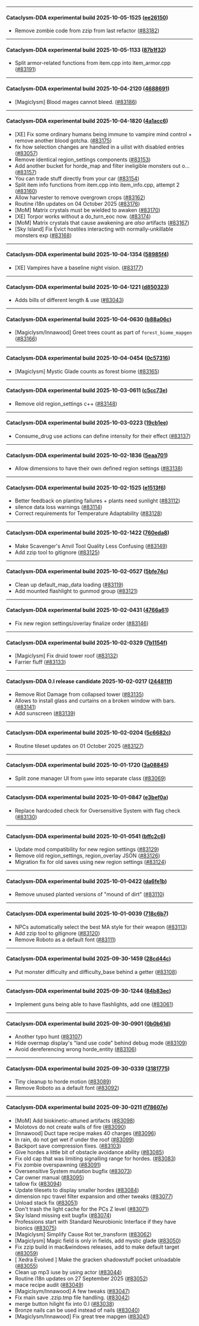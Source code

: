 
---

#### Cataclysm-DDA experimental build 2025-10-05-1525 ([ee26150](https://github.com/CleverRaven/Cataclysm-DDA/releases/tag/cdda-experimental-2025-10-05-1525))

* Remove zombie code from zzip from last refactor ([#83182](https://github.com/CleverRaven/Cataclysm-DDA/pull/83182))

---

#### Cataclysm-DDA experimental build 2025-10-05-1133 ([87b1f32](https://github.com/CleverRaven/Cataclysm-DDA/releases/tag/cdda-experimental-2025-10-05-1133))

* Split armor-related functions from item.cpp into item_armor.cpp ([#83191](https://github.com/CleverRaven/Cataclysm-DDA/pull/83191))

---

#### Cataclysm-DDA experimental build 2025-10-04-2120 ([4688691](https://github.com/CleverRaven/Cataclysm-DDA/releases/tag/cdda-experimental-2025-10-04-2120))

* [Magiclysm] Blood mages cannot bleed. ([#83186](https://github.com/CleverRaven/Cataclysm-DDA/pull/83186))

---

#### Cataclysm-DDA experimental build 2025-10-04-1820 ([4a1acc6](https://github.com/CleverRaven/Cataclysm-DDA/releases/tag/cdda-experimental-2025-10-04-1820))

* [XE] Fix some ordinary humans being immune to vampire mind control + remove another blood gotcha. ([#83175](https://github.com/CleverRaven/Cataclysm-DDA/pull/83175))
* fix how selection changes are handled in a uilist with disabled entries ([#83057](https://github.com/CleverRaven/Cataclysm-DDA/pull/83057))
* Remove identical region_settings components ([#83153](https://github.com/CleverRaven/Cataclysm-DDA/pull/83153))
* Add another bucket for horde_map and filter ineligible monsters out o… ([#83157](https://github.com/CleverRaven/Cataclysm-DDA/pull/83157))
* You can trade stuff directly from your car ([#83154](https://github.com/CleverRaven/Cataclysm-DDA/pull/83154))
* Split item info functions from item.cpp into item_info.cpp, attempt 2 ([#83160](https://github.com/CleverRaven/Cataclysm-DDA/pull/83160))
* Allow harvester to remove overgrown crops ([#83162](https://github.com/CleverRaven/Cataclysm-DDA/pull/83162))
* Routine i18n updates on 04 October 2025 ([#83176](https://github.com/CleverRaven/Cataclysm-DDA/pull/83176))
* [MoM] Matrix crystals must be wielded to awaken ([#83170](https://github.com/CleverRaven/Cataclysm-DDA/pull/83170))
* [XE] Torpor works without a do_turn_eoc now. ([#83174](https://github.com/CleverRaven/Cataclysm-DDA/pull/83174))
* [MoM] Matrix crystals that cause awakening are *also* artifacts ([#83167](https://github.com/CleverRaven/Cataclysm-DDA/pull/83167))
* [Sky Island] Fix Evict hostiles interacting with normally-unkillable monsters exp  ([#83168](https://github.com/CleverRaven/Cataclysm-DDA/pull/83168))

---

#### Cataclysm-DDA experimental build 2025-10-04-1354 ([58985f4](https://github.com/CleverRaven/Cataclysm-DDA/releases/tag/cdda-experimental-2025-10-04-1354))

* [XE] Vampires have a baseline night vision. ([#83177](https://github.com/CleverRaven/Cataclysm-DDA/pull/83177))

---

#### Cataclysm-DDA experimental build 2025-10-04-1221 ([d850323](https://github.com/CleverRaven/Cataclysm-DDA/releases/tag/cdda-experimental-2025-10-04-1221))

* Adds bills of different length & use ([#83043](https://github.com/CleverRaven/Cataclysm-DDA/pull/83043))

---

#### Cataclysm-DDA experimental build 2025-10-04-0630 ([b88a06c](https://github.com/CleverRaven/Cataclysm-DDA/releases/tag/cdda-experimental-2025-10-04-0630))

* [Magiclysm/Innawood] Greet trees count as part of `forest_biome_mapgen` ([#83166](https://github.com/CleverRaven/Cataclysm-DDA/pull/83166))

---

#### Cataclysm-DDA experimental build 2025-10-04-0454 ([0c57316](https://github.com/CleverRaven/Cataclysm-DDA/releases/tag/cdda-experimental-2025-10-04-0454))

* [Magiclysm] Mystic Glade counts as forest biome ([#83165](https://github.com/CleverRaven/Cataclysm-DDA/pull/83165))

---

#### Cataclysm-DDA experimental build 2025-10-03-0611 ([c5cc73e](https://github.com/CleverRaven/Cataclysm-DDA/releases/tag/cdda-experimental-2025-10-03-0611))

* Remove old region_settings c++ ([#83148](https://github.com/CleverRaven/Cataclysm-DDA/pull/83148))

---

#### Cataclysm-DDA experimental build 2025-10-03-0223 ([19cb1ee](https://github.com/CleverRaven/Cataclysm-DDA/releases/tag/cdda-experimental-2025-10-03-0223))

* Consume_drug use actions can define intensity for their effect ([#83137](https://github.com/CleverRaven/Cataclysm-DDA/pull/83137))

---

#### Cataclysm-DDA experimental build 2025-10-02-1836 ([5eaa701](https://github.com/CleverRaven/Cataclysm-DDA/releases/tag/cdda-experimental-2025-10-02-1836))

* Allow dimensions to have their own defined region settings ([#83138](https://github.com/CleverRaven/Cataclysm-DDA/pull/83138))

---

#### Cataclysm-DDA experimental build 2025-10-02-1525 ([e1513f6](https://github.com/CleverRaven/Cataclysm-DDA/releases/tag/cdda-experimental-2025-10-02-1525))

* Better feedback on planting failures + plants need sunlight ([#83112](https://github.com/CleverRaven/Cataclysm-DDA/pull/83112))
* silence data loss warnings ([#83114](https://github.com/CleverRaven/Cataclysm-DDA/pull/83114))
* Correct requirements for Temperature Adaptability ([#83128](https://github.com/CleverRaven/Cataclysm-DDA/pull/83128))

---

#### Cataclysm-DDA experimental build 2025-10-02-1422 ([760eda8](https://github.com/CleverRaven/Cataclysm-DDA/releases/tag/cdda-experimental-2025-10-02-1422))

* Make Scavenger's Anvil Tool Quality Less Confusing ([#83149](https://github.com/CleverRaven/Cataclysm-DDA/pull/83149))
* Add zzip tool to gitignore ([#83125](https://github.com/CleverRaven/Cataclysm-DDA/pull/83125))

---

#### Cataclysm-DDA experimental build 2025-10-02-0527 ([5bfe74c](https://github.com/CleverRaven/Cataclysm-DDA/releases/tag/cdda-experimental-2025-10-02-0527))

* Clean up default_map_data loading ([#83119](https://github.com/CleverRaven/Cataclysm-DDA/pull/83119))
* Add mounted flashlight to gunmod group ([#83121](https://github.com/CleverRaven/Cataclysm-DDA/pull/83121))

---

#### Cataclysm-DDA experimental build 2025-10-02-0431 ([4766a61](https://github.com/CleverRaven/Cataclysm-DDA/releases/tag/cdda-experimental-2025-10-02-0431))

* Fix new region settings/overlay finalize order ([#83146](https://github.com/CleverRaven/Cataclysm-DDA/pull/83146))

---

#### Cataclysm-DDA experimental build 2025-10-02-0329 ([7b1154f](https://github.com/CleverRaven/Cataclysm-DDA/releases/tag/cdda-experimental-2025-10-02-0329))

* [Magiclysm] Fix druid tower roof ([#83132](https://github.com/CleverRaven/Cataclysm-DDA/pull/83132))
* Farrier fluff ([#83133](https://github.com/CleverRaven/Cataclysm-DDA/pull/83133))

---

#### Cataclysm-DDA 0.I release candidate 2025-10-02-0217 ([244811f](https://github.com/CleverRaven/Cataclysm-DDA/releases/tag/cdda-0.I-2025-10-02-0217))

* Remove Riot Damage from collapsed tower ([#83135](https://github.com/CleverRaven/Cataclysm-DDA/pull/83135))
* Allows to install glass and curtains on a broken window with bars. ([#83141](https://github.com/CleverRaven/Cataclysm-DDA/pull/83141))
* Add sunscreen ([#83139](https://github.com/CleverRaven/Cataclysm-DDA/pull/83139))

---

#### Cataclysm-DDA experimental build 2025-10-02-0204 ([5c6682c](https://github.com/CleverRaven/Cataclysm-DDA/releases/tag/cdda-experimental-2025-10-02-0204))

* Routine tileset updates on 01 October 2025 ([#83127](https://github.com/CleverRaven/Cataclysm-DDA/pull/83127))

---

#### Cataclysm-DDA experimental build 2025-10-01-1720 ([3a08845](https://github.com/CleverRaven/Cataclysm-DDA/releases/tag/cdda-experimental-2025-10-01-1720))

* Split zone manager UI from `game` into separate class ([#83069](https://github.com/CleverRaven/Cataclysm-DDA/pull/83069))

---

#### Cataclysm-DDA experimental build 2025-10-01-0847 ([e3bef0a](https://github.com/CleverRaven/Cataclysm-DDA/releases/tag/cdda-experimental-2025-10-01-0847))

* Replace hardcoded check for Oversensitive System with flag check ([#83130](https://github.com/CleverRaven/Cataclysm-DDA/pull/83130))

---

#### Cataclysm-DDA experimental build 2025-10-01-0541 ([bffc2c6](https://github.com/CleverRaven/Cataclysm-DDA/releases/tag/cdda-experimental-2025-10-01-0541))

* Update mod compatibility for new region settings ([#83129](https://github.com/CleverRaven/Cataclysm-DDA/pull/83129))
* Remove old region_settings, region_overlay JSON ([#83126](https://github.com/CleverRaven/Cataclysm-DDA/pull/83126))
* Migration fix for old saves using new region settings ([#83124](https://github.com/CleverRaven/Cataclysm-DDA/pull/83124))

---

#### Cataclysm-DDA experimental build 2025-10-01-0422 ([da6fe1b](https://github.com/CleverRaven/Cataclysm-DDA/releases/tag/cdda-experimental-2025-10-01-0422))

* Remove unused planted versions of "mound of dirt" ([#83110](https://github.com/CleverRaven/Cataclysm-DDA/pull/83110))

---

#### Cataclysm-DDA experimental build 2025-10-01-0039 ([718c6b7](https://github.com/CleverRaven/Cataclysm-DDA/releases/tag/cdda-experimental-2025-10-01-0039))

* NPCs automatically select the best MA style for their weapon ([#83113](https://github.com/CleverRaven/Cataclysm-DDA/pull/83113))
* Add zzip tool to gitignore ([#83120](https://github.com/CleverRaven/Cataclysm-DDA/pull/83120))
* Remove Roboto as a default font ([#83111](https://github.com/CleverRaven/Cataclysm-DDA/pull/83111))

---

#### Cataclysm-DDA experimental build 2025-09-30-1459 ([28cd44c](https://github.com/CleverRaven/Cataclysm-DDA/releases/tag/cdda-experimental-2025-09-30-1459))

* Put monster difficulty and difficulty_base behind a getter ([#83108](https://github.com/CleverRaven/Cataclysm-DDA/pull/83108))

---

#### Cataclysm-DDA experimental build 2025-09-30-1244 ([84b83ec](https://github.com/CleverRaven/Cataclysm-DDA/releases/tag/cdda-experimental-2025-09-30-1244))

* Implement guns being able to have flashlights, add one ([#83061](https://github.com/CleverRaven/Cataclysm-DDA/pull/83061))

---

#### Cataclysm-DDA experimental build 2025-09-30-0901 ([0b0b61d](https://github.com/CleverRaven/Cataclysm-DDA/releases/tag/cdda-experimental-2025-09-30-0901))

* Another typo hunt ([#83107](https://github.com/CleverRaven/Cataclysm-DDA/pull/83107))
* Hide overmap display's "land use code" behind debug mode ([#83109](https://github.com/CleverRaven/Cataclysm-DDA/pull/83109))
* Avoid dereferencing wrong horde_entity ([#83106](https://github.com/CleverRaven/Cataclysm-DDA/pull/83106))

---

#### Cataclysm-DDA experimental build 2025-09-30-0339 ([3181775](https://github.com/CleverRaven/Cataclysm-DDA/releases/tag/cdda-experimental-2025-09-30-0339))

* Tiny cleanup to horde motion ([#83089](https://github.com/CleverRaven/Cataclysm-DDA/pull/83089))
* Remove Roboto as a default font ([#83092](https://github.com/CleverRaven/Cataclysm-DDA/pull/83092))

---

#### Cataclysm-DDA experimental build 2025-09-30-0211 ([f78607e](https://github.com/CleverRaven/Cataclysm-DDA/releases/tag/cdda-experimental-2025-09-30-0211))

* [MoM] Add biokinetic-attuned artifacts ([#83098](https://github.com/CleverRaven/Cataclysm-DDA/pull/83098))
* Molotovs do not create walls of fire ([#83090](https://github.com/CleverRaven/Cataclysm-DDA/pull/83090))
* [Innawood] Duct tape recipe makes 40 charges ([#83096](https://github.com/CleverRaven/Cataclysm-DDA/pull/83096))
* In rain, do not get wet if under the roof ([#83099](https://github.com/CleverRaven/Cataclysm-DDA/pull/83099))
* Backport save compression fixes. ([#83103](https://github.com/CleverRaven/Cataclysm-DDA/pull/83103))
* Give hordes a little bit of obstacle avoidance ability ([#83085](https://github.com/CleverRaven/Cataclysm-DDA/pull/83085))
* Fix old cap that was limiting signalling range for hordes. ([#83083](https://github.com/CleverRaven/Cataclysm-DDA/pull/83083))
* Fix zombie overspawning ([#83091](https://github.com/CleverRaven/Cataclysm-DDA/pull/83091))
* Oversensitive System mutation bugfix ([#83073](https://github.com/CleverRaven/Cataclysm-DDA/pull/83073))
* Car owner manual ([#83095](https://github.com/CleverRaven/Cataclysm-DDA/pull/83095))
* tallow fix ([#83094](https://github.com/CleverRaven/Cataclysm-DDA/pull/83094))
* Update tilesets to display smaller hordes ([#83084](https://github.com/CleverRaven/Cataclysm-DDA/pull/83084))
* dimension npc travel filter expansion and other tweaks ([#83077](https://github.com/CleverRaven/Cataclysm-DDA/pull/83077))
* Unload stack fix ([#83051](https://github.com/CleverRaven/Cataclysm-DDA/pull/83051))
* Don't trash the light cache for the PCs Z level ([#83071](https://github.com/CleverRaven/Cataclysm-DDA/pull/83071))
* Sky Island missing exit bugfix ([#83074](https://github.com/CleverRaven/Cataclysm-DDA/pull/83074))
* Professions start with Standard Neurobionic Interface if they have bionics ([#83075](https://github.com/CleverRaven/Cataclysm-DDA/pull/83075))
* [Magiclysm] Simplify Cause Rot ter_transform ([#83062](https://github.com/CleverRaven/Cataclysm-DDA/pull/83062))
* [Magiclysm] Magic field is only in fields, add mystic glade ([#83050](https://github.com/CleverRaven/Cataclysm-DDA/pull/83050))
* Fix zzip build in mac&windows releases, add to make default target ([#83059](https://github.com/CleverRaven/Cataclysm-DDA/pull/83059))
* [ Xedra Evolved ] Make the gracken shadowstuff pocket unloadable ([#83055](https://github.com/CleverRaven/Cataclysm-DDA/pull/83055))
* Clean up mp3 iuse by using actor ([#83044](https://github.com/CleverRaven/Cataclysm-DDA/pull/83044))
* Routine i18n updates on 27 September 2025 ([#83052](https://github.com/CleverRaven/Cataclysm-DDA/pull/83052))
* mace recipe audit ([#83049](https://github.com/CleverRaven/Cataclysm-DDA/pull/83049))
* [Magiclsym/Innawood] A few tweaks ([#83047](https://github.com/CleverRaven/Cataclysm-DDA/pull/83047))
* Fix main save .zzip.tmp file handling. ([#83042](https://github.com/CleverRaven/Cataclysm-DDA/pull/83042))
* merge button hilight fix into 0.I ([#83038](https://github.com/CleverRaven/Cataclysm-DDA/pull/83038))
* Bronze nails can be used instead of nails ([#83040](https://github.com/CleverRaven/Cataclysm-DDA/pull/83040))
* [Magiclysm/Innawood] Fix great tree mapgen ([#83041](https://github.com/CleverRaven/Cataclysm-DDA/pull/83041))
